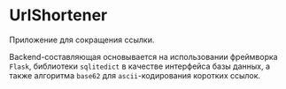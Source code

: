 # UrlShortener


Приложение для сокращения ссылки.

Backend-составляющая основывается на использовании фреймворка `Flask`, библиотеки `sqlitedict` в качестве интерфейса базы данных, а также алгоритма `base62` для `ascii`-кодирования коротких ссылок.
